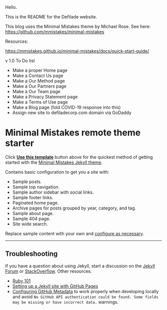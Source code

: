 Hello. 

This is the README for the Defilade website.

This blog uses the Minimal Mistakes theme by Michael Rose. See here: https://github.com/mmistakes/minimal-mistakes

Resources: 

https://mmistakes.github.io/minimal-mistakes/docs/quick-start-guide/


v 1.0 To Do list
- Make a proper Home page
- Make a Contact Us page
- Make a Our Method page
- Make a Our Partners page
- Make a Our Team page
- Make a Privacy Statement page
- Make a Terms of Use page
- Make a Blog page (fold COVID-19 response into this)
- Assign new site to defiladecorp.com domain via GoDaddy




# Minimal Mistakes remote theme starter

Click [**Use this template**](https://github.com/mmistakes/mm-github-pages-starter/generate) button above for the quickest method of getting started with the [Minimal Mistakes Jekyll theme](https://github.com/mmistakes/minimal-mistakes).

Contains basic configuration to get you a site with:

- Sample posts.
- Sample top navigation.
- Sample author sidebar with social links.
- Sample footer links.
- Paginated home page.
- Archive pages for posts grouped by year, category, and tag.
- Sample about page.
- Sample 404 page.
- Site wide search.

Replace sample content with your own and [configure as necessary](https://mmistakes.github.io/minimal-mistakes/docs/configuration/).

---

## Troubleshooting

If you have a question about using Jekyll, start a discussion on the [Jekyll Forum](https://talk.jekyllrb.com/) or [StackOverflow](https://stackoverflow.com/questions/tagged/jekyll). Other resources:

- [Ruby 101](https://jekyllrb.com/docs/ruby-101/)
- [Setting up a Jekyll site with GitHub Pages](https://jekyllrb.com/docs/github-pages/)
- [Configuring GitHub Metadata](https://github.com/jekyll/github-metadata/blob/master/docs/configuration.md#configuration) to work properly when developing locally and avoid `No GitHub API authentication could be found. Some fields may be missing or have incorrect data.` warnings.

